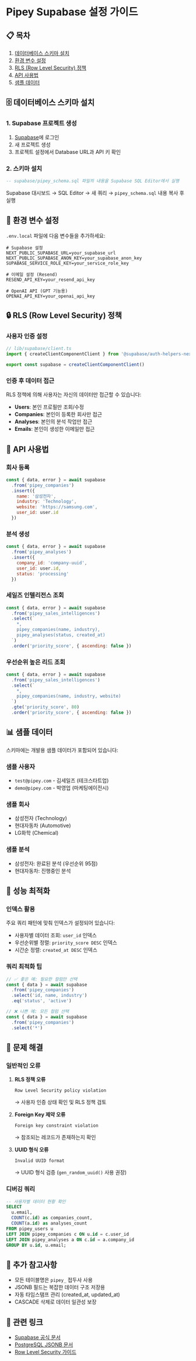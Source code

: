 # Pipey Supabase 설정 가이드

## 📋 목차
1. [데이터베이스 스키마 설치](#데이터베이스-스키마-설치)
2. [환경 변수 설정](#환경-변수-설정)
3. [RLS (Row Level Security) 정책](#rls-정책)
4. [API 사용법](#api-사용법)
5. [샘플 데이터](#샘플-데이터)

## 🗄️ 데이터베이스 스키마 설치

### 1. Supabase 프로젝트 생성
1. [Supabase](https://supabase.com)에 로그인
2. 새 프로젝트 생성
3. 프로젝트 설정에서 Database URL과 API 키 확인

### 2. 스키마 설치
```sql
-- supabase/pipey_schema.sql 파일의 내용을 Supabase SQL Editor에서 실행
```

Supabase 대시보드 → SQL Editor → 새 쿼리 → `pipey_schema.sql` 내용 복사 후 실행

## 🔑 환경 변수 설정

`.env.local` 파일에 다음 변수들을 추가하세요:

```env
# Supabase 설정
NEXT_PUBLIC_SUPABASE_URL=your_supabase_url
NEXT_PUBLIC_SUPABASE_ANON_KEY=your_supabase_anon_key
SUPABASE_SERVICE_ROLE_KEY=your_service_role_key

# 이메일 설정 (Resend)
RESEND_API_KEY=your_resend_api_key

# OpenAI API (GPT 기능용)
OPENAI_API_KEY=your_openai_api_key
```

## 🔒 RLS (Row Level Security) 정책

### 사용자 인증 설정
```javascript
// lib/supabase/client.ts
import { createClientComponentClient } from '@supabase/auth-helpers-nextjs'

export const supabase = createClientComponentClient()
```

### 인증 후 데이터 접근
RLS 정책에 의해 사용자는 자신의 데이터만 접근할 수 있습니다:

- **Users**: 본인 프로필만 조회/수정
- **Companies**: 본인이 등록한 회사만 접근
- **Analyses**: 본인의 분석 작업만 접근
- **Emails**: 본인이 생성한 이메일만 접근

## 📡 API 사용법

### 회사 등록
```javascript
const { data, error } = await supabase
  .from('pipey_companies')
  .insert({
    name: '삼성전자',
    industry: 'Technology',
    website: 'https://samsung.com',
    user_id: user.id
  })
```

### 분석 생성
```javascript
const { data, error } = await supabase
  .from('pipey_analyses')
  .insert({
    company_id: 'company-uuid',
    user_id: user.id,
    status: 'processing'
  })
```

### 세일즈 인텔리전스 조회
```javascript
const { data, error } = await supabase
  .from('pipey_sales_intelligences')
  .select(`
    *,
    pipey_companies(name, industry),
    pipey_analyses(status, created_at)
  `)
  .order('priority_score', { ascending: false })
```

### 우선순위 높은 리드 조회
```javascript
const { data, error } = await supabase
  .from('pipey_sales_intelligences')
  .select(`
    *,
    pipey_companies(name, industry, website)
  `)
  .gte('priority_score', 80)
  .order('priority_score', { ascending: false })
```

## 📊 샘플 데이터

스키마에는 개발용 샘플 데이터가 포함되어 있습니다:

### 샘플 사용자
- `test@pipey.com` - 김세일즈 (테크스타트업)
- `demo@pipey.com` - 박영업 (마케팅에이전시)

### 샘플 회사
- 삼성전자 (Technology)
- 현대자동차 (Automotive)  
- LG화학 (Chemical)

### 샘플 분석
- 삼성전자: 완료된 분석 (우선순위 95점)
- 현대자동차: 진행중인 분석

## 🚀 성능 최적화

### 인덱스 활용
주요 쿼리 패턴에 맞춰 인덱스가 설정되어 있습니다:

- 사용자별 데이터 조회: `user_id` 인덱스
- 우선순위별 정렬: `priority_score DESC` 인덱스
- 시간순 정렬: `created_at DESC` 인덱스

### 쿼리 최적화 팁
```javascript
// ✅ 좋은 예: 필요한 컬럼만 선택
const { data } = await supabase
  .from('pipey_companies')
  .select('id, name, industry')
  .eq('status', 'active')

// ❌ 나쁜 예: 모든 컬럼 선택
const { data } = await supabase
  .from('pipey_companies')
  .select('*')
```

## 🔧 문제 해결

### 일반적인 오류

1. **RLS 정책 오류**
   ```
   Row Level Security policy violation
   ```
   → 사용자 인증 상태 확인 및 RLS 정책 검토

2. **Foreign Key 제약 오류**
   ```
   Foreign key constraint violation
   ```
   → 참조되는 레코드가 존재하는지 확인

3. **UUID 형식 오류**
   ```
   Invalid UUID format
   ```
   → UUID 형식 검증 (`gen_random_uuid()` 사용 권장)

### 디버깅 쿼리
```sql
-- 사용자별 데이터 현황 확인
SELECT 
  u.email,
  COUNT(c.id) as companies_count,
  COUNT(a.id) as analyses_count
FROM pipey_users u
LEFT JOIN pipey_companies c ON u.id = c.user_id
LEFT JOIN pipey_analyses a ON c.id = a.company_id
GROUP BY u.id, u.email;
```

## 📝 추가 참고사항

- 모든 테이블명은 `pipey_` 접두사 사용
- JSONB 필드는 복잡한 데이터 구조 저장용
- 자동 타임스탬프 관리 (created_at, updated_at)
- CASCADE 삭제로 데이터 일관성 보장

## 🔗 관련 링크

- [Supabase 공식 문서](https://supabase.com/docs)
- [PostgreSQL JSONB 문서](https://www.postgresql.org/docs/current/datatype-json.html)
- [Row Level Security 가이드](https://supabase.com/docs/guides/auth/row-level-security) 